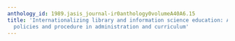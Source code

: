 ```yaml
---
anthology_id: 1989.jasis_journal-ir0anthology0volumeA40A6.15
title: 'Internationalizing library and information science education: A handbook of
  policies and procedure in administration and curriculum'
---
```


